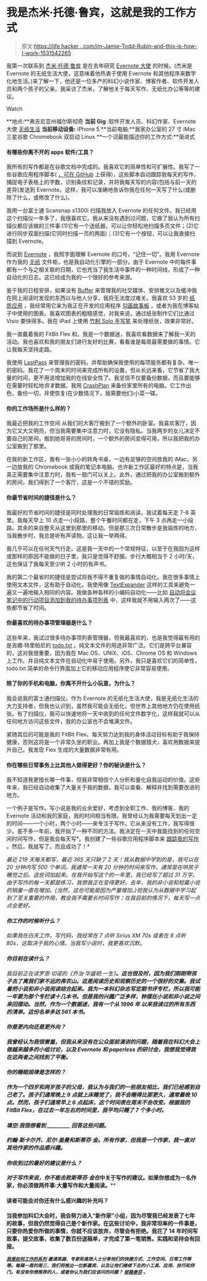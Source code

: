 # 我是杰米·托德·鲁宾，这就是我的工作方式

> 原文:[https://life hacker . com/im-Jamie-Todd-Rubin-and-this-is-how-I-work-1531542265](https://lifehacker.com/im-jamie-todd-rubin-and-this-is-how-i-work-1531542265)

我第一次联系到 [杰米·托德·鲁宾](http://www.jamierubin.net/) 是在去年研究 [Evernote 大使](http://evernote.com/community/) 的时候。(杰米是 Evernote 的无纸生活大使，这意味着他热衷于使用 Evernote 和其他程序来数字化地生活。)来了解一下，他还是一位多产的科幻小说作家、博客作者、软件开发人员和两个孩子的父亲。我采访了杰米，了解他关于每天写作、无纸化办公等等的建议。

Watch

**地点:**弗吉尼亚州福尔斯彻奇
**当前 Gig** :软件开发人员、科幻作家、Evernote 大使 [无纸生活](https://lifehacker.com/ask-an-expert-all-about-paperless-living-5985091)
**当前移动设备:** iPhone 5
**当前电脑:**我家办公室的 27 寸 iMac 三星谷歌 Chromebook 双启动 Linux
**一个词最能描述你的工作方式:**渐进式

#### **有哪些你离不开的 apps 软件/工具？**

我所有的写作都是在谷歌文档中完成的。我喜欢它的简单性和可扩展性。我写了一些谷歌应用程序脚本( [，可在 GitHub](https://github.com/jamietr1/google-docs-writing-tracker) 上获得)，这些脚本自动跟踪我每天的写作，捕捉电子表格上的字数，识别条纹和记录，并将我每天写的内容(包括与前一天的差异)发送到 Evernote。这样，我可以准确地告诉你我在任何一天写了什么(或删除了什么，或修改了什么)。

我用一台富士通 Scansnap s1300i 扫描我放入 Evernote 的任何文件。我已经用这个扫描仪一年多了，我很喜欢它。我从来没有遇到过问题，它做了我认为所有扫描仪都应该做的三件事:(1)它有一个送纸器，可以让你轻松地扫描多页文件；(2)它进行同步双面扫描(它同时扫描一页的两面)；(3)它有一个按钮，可以让我直接扫描到 Evernote。

而说到 [Evernote](http://www.evernote.com/) ，我照字面理解 Evernote 的口号，“记住一切”。我用 Evernote 作为我的 [无纸](http://www.jamierubin.net/going-paperless/) 文件柜，也是我自动化引擎的一部分。由于 Evernote 中的每件事都有一个与之相关联的日期，它也充当了我生活中事件的一种时间线，形成了一种自动化的日志。这已经成为我的一个很好的参考来源。

鉴于我的日程安排，如果没有 [Buffer](http://www.bufferapp.com/) 来管理我的社交媒体、安排推文以及缓冲我在网上阅读时发现的东西以与他人分享，我将无法度过难关。我喜欢 53 岁的 [纸质应用](http://www.fiftythree.com/paper) ，我经常用它来为我正在开发的应用程序 [勾画故事板](http://www.jamierubin.net/2013/10/01/going-paperless-with-paper/) ，或者为我在博客帖子中使用的图表。我喜欢图表的粗糙感觉，对我来说，通过纸张制作它们比通过 Visio 要快得多。我在 iPad 上使用 [竹制 Solo 手写笔](http://www.wacom.com/en/us/everyday/bamboo-stylus-solo) 来处理纸张，效果非常好。

我一直戴着我的 FitBit Flex 和。我是一个数据迷，我喜欢看数据来了解我一天的活动。我也喜欢和我的朋友们进行友好的比赛，看看谁是每周最需要做的事情。它让我每天坚持走路。

我使用 [LastPass](http://www.lastpass.com/) 来管理我的密码，并帮助确保我使用的每项服务都有复杂、唯一的密码。我花了一个周末的时间来完成所有的设置，但从长远来看，它节省了我大量的时间，更不用说增加我的在线安全性了。我坚信不仅要备份数据，而且要能够在需要时轻松地*恢复*数据。我用 [CrashPlan](http://www.crashplan.com/) 来备份家里所有的电脑。它工作出色，备份一切，并使恢复(在少数情况下，我需要他们)小菜一碟。

#### 你的工作场所是什么样的？

我最近把我的工作空间 从我们的大客厅搬到了一个额外的卧室。我喜欢客厅，因为它又大又明亮，但当我需要集中注意力时，它没有隐私。当我两岁的女儿决定不要自己的房间，搬到她哥哥的房间时，一个额外的房间变得可用，所以我把我的办公室搬到了那里。

在我的新工作区，我有一张小小的转角书桌，一边有足够的空间放我的 iMac，另一边放我的 Chromebook 或我的笔记本电脑。也许新工作区最好的特点是，当我真正需要集中注意力时，我有一扇门可以关上。此外，通过把我的办公室搬到额外的房间，我们得到了一个客厅，这是一个不错的奖励。

#### 你最节省时间的捷径是什么？

我最好的节省时间的捷径是同时处理我的日常锻炼和阅读。我试着每天走 7-8 英里。我每天早上 10 点走一小段路，整个午餐时间都在走，下午 3 点再走一小段路。其余的来自整天从这里到那里的移动。但是那三次日常散步是我锻炼的地方，当我散步时，我总是听有声读物。这让我一举两得。

我几乎可以在任何天气行走。这是我一天中的一个常规特征，以至于在我因为这样或那样的原因不能做的日子里，我只是觉得不舒服。步行大概相当于 2 小时/天，这也保证了我每天至少听 2 小时的有声书。

我的第二个最省时的捷径是尝试将我不得不重复做的事情自动化。我在很多事情上使用文本文件，这有助于自动化。我使用像 [TextExpander](https://smilesoftware.com/TextExpander/index.html) 这样的工具来避免一遍又一遍地输入相同的内容。我做各种各样的小编码自动化——比如 [自动将会议笔记中的行动项目添加到我的待办事项列表](http://www.jamierubin.net/2014/02/12/going-paperless-automating-repetitive-stuff-about-meetings/) 中，这样我就不用输入两次了——这些都节省了时间。

#### 你最喜欢的待办事项管理器是什么？

这些年来，我试过很多待办事项列表管理器，但我最喜欢的，也是我觉得最有用的是吉娜·特里帕尼的 [todo.txt](http://todotxt.com/) 。纯文本文件的用途非常广泛。它们是跨平台兼容的，这对我很重要，因为我在 Mac OS、UNIX、iOS、Chrome OS 和 Windows 上工作。并且纯文本文件在自动化中易于使用。另外，我只是喜欢它们的简单性，todo.txt 简单的命令行界面加上它的移动应用程序使它非常容易使用。

#### 除了你的手机和电脑，你离不开什么小玩意，为什么？

我会说我的富士通扫描仪。作为 Evernote 的无纸化生活大使，我是无纸化生活的大力支持者，但我也认识到，虽然我可能会无纸化，但世界上其他地方仍在使用纸张。有了扫描仪，我可以快速地将一天中收到的任何文件数字化，这样我就可以从任何地方访问这些文件，我的办公室也不会堆满文件。

紧随其后的可能是我的 FitBit Flex。每天努力达到我的身体活动目标有助于我保持健康，否则这将是一个非常久坐的职业。再加上我是个数据猎犬，喜欢用数据来提升自己。我发现 Flex 生成的大量数据非常有用。

#### 你在哪些日常事务上比其他人做得更好？你的秘诀是什么？

我不知道我更擅长哪一件事，但我非常相信个人分析和量化自我运动的价值。这些年来，我已经自动收集了大量关于我的数据，我可以查看、解释并找到需要改进的地方。

一个例子是写作。写小说是我的业余爱好，考虑到全职工作、我的博客、我的 Evernote 活动和我的家庭，我的时间相当有限。我曾经认为我需要每天划出一定的时间——一个小时，两个小时——来专注于写作。它从来没有工作，我写得很少。差不多一年前，我开始了一种不同的方法。我决定在一天中我能找到的任何空闲时间写作，但是我会每天写*。我创建了一些谷歌应用程序脚本来 [跟踪我的写作](http://www.jamierubin.net/2013/09/16/200-days-of-writing-infographic/) 。然后，我就写了。而且成功了！*

*最近 219 天每天都写，最近 365 天只缺了 2 天！我从数据中学到的是，我可以在 20 分钟内写 500 个单词。我通常一天有 20 分钟的时间来写作，通常是在哄孩子睡觉之后。这些词加起来。在我开始写这个的一年里，我已经写了超过 31 万字。由于写作的每一天都是练习，我想我正在变得更好。去年，我的非小说和短篇小说的销量一直在增加。(当然，这也可能是因为产量增加。)但我认为从数据中学习起到了至关重要的作用，教会我不需要长时间写作；在我目前的情况下，每天写一点点会更好。*

#### *你工作的时候听什么？*

*如果我在白天工作，写代码，我经常在 7 点听 Sirius XM 70s 或者在 8 点听 80s，这取决于我的心情。当我写小说时，我更喜欢沉默。*

#### ***你目前在读什么**？*

*我目前正在读罗恩·切诺的《乔治·华盛顿:一生》[](http://www.amazon.com/Washington-A-Life-Ron-Chernow/dp/1594202664/?asc_campaign=InlineText&asc_refurl=https://lifehacker.com/im-jamie-todd-rubin-and-this-is-how-i-work-1531542265&asc_source=&tag=kinjalifehackerlink-20)**。这也很及时，因为我们刚刚带孩子去了离我们家不远的弗农山。这是阅读历史和观察历史的一个很好的交集。我试着把小说和非小说阅读结合起来。我为一本科幻杂志写定期书评专栏，所以我可能一年要为那个专栏读十几本书。但是我的兴趣广泛多样，钟摆在小说和非小说之间来回摆动。当然，作为一个数据迷，我有一个从 1996 年 以来我读过的所有东西的清单。这份名单多达 561 本书。***

#### ***你是更内向还是更外向？***

***我曾经认为我很害羞，但我从来没有在公众面前演讲的问题，随着我在科幻大会上做越来越多的小组讨论，以及 Evernote 和 paperless 的研讨会，我想我觉得我在这两者之间找到了平衡。***

#### ***你的睡眠规律是怎样的？***

***作为一个四岁和两岁孩子的父母，我认为与我们的一些朋友相比，我们已经感到自己老了。孩子们通常晚上 9 点就上床睡觉了，我不会睡得比那更久，通常最晚 10 点。然而，孩子们通常早上 6 点起床，这个时间表在周末不会改变。根据我的 FitBit Flex，在过去一年左右的时间里，我平均只睡了 7 个多小时。***

#### ***填空:我很想看到 _________ 回答这些问题。***

***约翰·斯卡尔齐、尼尔·盖曼和斯蒂芬·金。所有作家，但我是一个作家，我一直对其他作家的作品感兴趣。***

#### ***你收到过的最好的建议是什么？***

***对于写作来说，你不能击败斯蒂芬·金在*中关于写作的建议。如果你想成为一名作家，你必须做两件事:大量写作和大量阅读。****

#### **读者可能会对你还有什么感兴趣的补充吗？**

**当我参加科幻大会时，我会努力进入“新作家”小组，因为尽管我已经发表了七年的故事，但我仍然觉得自己是个新作家。在这些讨论中，我非常坦率的一件事是，只要你热爱你所做的事情，你就不应该放弃，尽管会有拒绝。我花了 14 年时间写故事，提交故事，收集了数百份退稿单，才完成了第一笔销售。实践和坚持会有回报。**

**<small></small>*[<small>*我是如何工作的系列*</small>](http://lifehacker.com/how-i-work/) <small>*邀请英雄、专家和高效人士分享他们的快捷方式、工作空间、日常工作等等。每隔一周的周三，我们将推出一位新嘉宾，以及让他们继续下去的小工具、应用、技巧和窍门。有没有你想推荐的人，或者你认为我们应该问的问题？*</small> [<small>*邮箱泰莎*</small>](https://mail.google.com/mail/?view=cm&fs=1&tf=1&to=tessa@lifehacker.com) <small>*。*</small>***